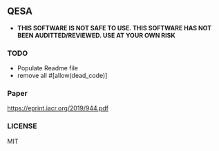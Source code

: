 ## QESA

- **THIS SOFTWARE IS NOT SAFE TO USE. THIS SOFTWARE HAS NOT BEEN AUDITTED/REVIEWED. USE AT YOUR OWN RISK**

### TODO

- Populate Readme file
- remove all #[allow(dead_code)]

### Paper

https://eprint.iacr.org/2019/944.pdf

### LICENSE

MIT